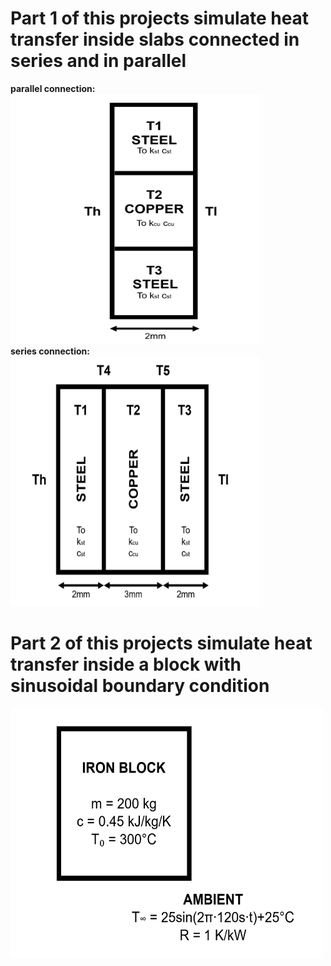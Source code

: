 # Part 1 of this projects simulate heat transfer inside slabs connected in series and in parallel
**parallel connection:** <br />
<img src="https://github.com/SamoaChen/Heat-Transfer-Projects/blob/master/Slabs%20and%20Block/connected%20in%20parallel.png" width="400" height="400" /> <br />
**series connection:** <br />
<img src="https://github.com/SamoaChen/Heat-Transfer-Projects/blob/master/Slabs%20and%20Block/connected%20in%20series.png" width="400" height="400" />
# Part 2 of this projects simulate heat transfer inside a block with sinusoidal boundary condition
<img src="https://github.com/SamoaChen/Heat-Transfer-Projects/blob/master/Slabs%20and%20Block/sinusoidal.png" width="500" height="400" />


